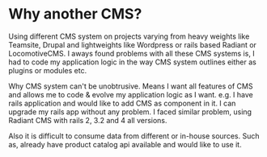 # Why another CMS?

Using different CMS system on projects varying from heavy weights like Teamsite, Drupal and lightweights like Wordpress or rails based Radiant or LocomotiveCMS. I aways found problems with all these CMS systems is, I had to code my application logic in the way CMS system outlines either as plugins or modules etc.

Why CMS system can't be unobtrusive. Means I want all features of CMS and allows me to code & evolve my application logic as I want. e.g. I have rails application and would like to add CMS as component in it. I can upgrade my rails app without any problem. I faced similar problem, using Radiant CMS with rails 2, 3.2 and 4 all versions.

Also it is difficult to consume data from different or in-house sources. Such as, already have product catalog api available and would like to use it.


